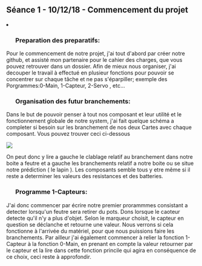 <h2> Séance 1 - 10/12/18 - Commencement du projet </h2>
<li>   
  <ul><h3>Preparation des preparatifs:</h3></ul>
    <p>Pour le commencement de notre projet, j'ai tout d'abord par créer notre github, et assisté mon partenaire pour le cahier des charges, que vous pouvez retrouver dans un dossier.
    Afin de mieux nous organiser, j'ai decouper le travail à effectué en plusieur fonctions pour pouvoir se concentrer sur chaque tâche et ne pas s'éparpiller;
    exemple des Porgrammes:0-Main, 1-Capteur, 2-Servo , etc...
    </p>
 
  <ul><h3>Organisation des futur branchements:</h3></ul>
    <p> Dans le but de pouvoir penser à tout nos composant et leur utilité et le fonctionnement globale de notre system, j'ai fait quelque schéma a completer si besoin sur les branchement de nos deux Cartes avec chaque composant.
    Vous pouvez trouver ceci ci-dessous</p>
    <img src=HT2018/Ressources/cablage.jpg>
   <p>On peut donc y lire a gauche le clablage relatif au branchement dans notre boite a feutre et a gauche les branchements relatif a notre boite ou se situe notre prédiction ( le lapin ).
    Les composants semble tous y etre même si il reste a determiner les valeurs des resistances et des batteries.</p>
  </ul>
  <ul><h3>Programme 1-Capteurs:</h3></ul>
  <p> J'ai donc commencer par écrire notre premier prorammmes consistant a detecter lorsqu'un feutre sera retirer du pots. Dons lorsque le caoteur detecte qu'il n'y a plus d'objet.
 Selon le marqueur choisit, le capteur en question se déclanche et retourne une valeur.
 Nous verrons si cela fonctionne à l'arrivée du matériel, pour que nous puissions faire les branchements.
  Par ailleur j'ai également commencer à relier la fonction 1-Capteur à la fonction 0-Main, en prenant en compte la valeur retourner par le capteur et la lire dans cette fonction princile qui agira en conséquence de ce choix, ceci reste à approfondir.
  </p> 
  </li>
